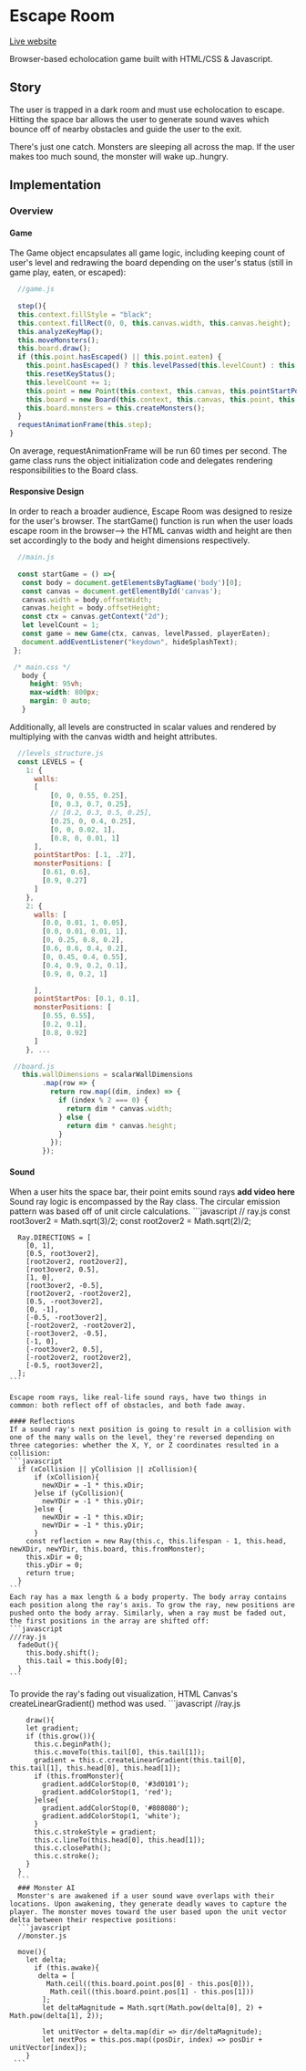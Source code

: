 
# Escape Room
[Live website](https://srekhi.github.io/escape_room/)

Browser-based echolocation game built with HTML/CSS & Javascript.

## Story
The user is trapped in a dark room and must use echolocation to escape. Hitting the space bar allows the user to generate sound waves which bounce off of nearby obstacles and guide the user to the exit.

There's just one catch. Monsters are sleeping all across the map. If the user makes too much sound, the monster will wake up..hungry.



## Implementation
### Overview 

  #### Game 
  The Game object encapsulates all game logic, including keeping count of user's level and redrawing the board depending on the user's status (still in game play, eaten, or escaped):
  ```javascript
    //game.js
    
    step(){
    this.context.fillStyle = "black";
    this.context.fillRect(0, 0, this.canvas.width, this.canvas.height);
    this.analyzeKeyMap();
    this.moveMonsters();
    this.board.draw();
    if (this.point.hasEscaped() || this.point.eaten) {
      this.point.hasEscaped() ? this.levelPassed(this.levelCount) : this.playerEaten(this.levelCount);
      this.resetKeyStatus();
      this.levelCount += 1;
      this.point = new Point(this.context, this.canvas, this.pointStartPos());
      this.board = new Board(this.context, this.canvas, this.point, this.walls());
      this.board.monsters = this.createMonsters();
    }
    requestAnimationFrame(this.step);
  }
  ```
  On average, requestAnimationFrame will be run 60 times per second. The game class runs the object initialization code and delegates rendering responsibilities to the Board class.

 #### Responsive Design
 In order to reach a broader audience, Escape Room was designed to resize for the user's browser. The startGame() function is run when the user loads escape room in the browser--> the HTML canvas width and height are then set accordingly to the body and height dimensions respectively. 
 ```javascript 
   //main.js
  
   const startGame = () =>{
    const body = document.getElementsByTagName('body')[0];
    const canvas = document.getElementById('canvas');
    canvas.width = body.offsetWidth;
    canvas.height = body.offsetHeight;
    const ctx = canvas.getContext("2d");
    let levelCount = 1;
    const game = new Game(ctx, canvas, levelPassed, playerEaten);
    document.addEventListener("keydown", hideSplashText);
  };
 ```
 ```css
  /* main.css */
    body {
      height: 95vh;
      max-width: 800px;
      margin: 0 auto;
    }
 ```
  Additionally, all levels are constructed in scalar values and rendered by multiplying with the canvas width and height attributes.
  ```javascript
    //levels_structure.js 
    const LEVELS = {
      1: {
        walls:
        [
            [0, 0, 0.55, 0.25],
            [0, 0.3, 0.7, 0.25],
            // [0.2, 0.3, 0.5, 0.25],
            [0.25, 0, 0.4, 0.25],
            [0, 0, 0.02, 1],
            [0.8, 0, 0.01, 1]
        ],
        pointStartPos: [.1, .27],
        monsterPositions: [
          [0.61, 0.6],
          [0.9, 0.27]
        ]
      },
      2: {
        walls: [
          [0.0, 0.01, 1, 0.05],
          [0.0, 0.01, 0.01, 1],
          [0, 0.25, 0.8, 0.2],
          [0.6, 0.6, 0.4, 0.2],
          [0, 0.45, 0.4, 0.55],
          [0.4, 0.9, 0.2, 0.1],
          [0.9, 0, 0.2, 1]

        ],
        pointStartPos: [0.1, 0.1],
        monsterPositions: [
          [0.55, 0.55],
          [0.2, 0.1],
          [0.8, 0.92]
        ]
      }, ...
  ```
  
  ```javascript
   //board.js
     this.wallDimensions = scalarWallDimensions
          .map(row => {
            return row.map((dim, index) => {
              if (index % 2 === 0) {
                return dim * canvas.width;
              } else {
                return dim * canvas.height;
              }
            });
          });
   ```
   #### Sound 
   When a user hits the space bar, their point emits sound rays **add video here** 
   Sound ray logic is encompassed by the Ray class. The circular emission pattern was based off of unit circle calculations.
     ```javascript 
      // ray.js 
        const root3over2 = Math.sqrt(3)/2;
        const root2over2 = Math.sqrt(2)/2;

      Ray.DIRECTIONS = [
        [0, 1],
        [0.5, root3over2],
        [root2over2, root2over2],
        [root3over2, 0.5],
        [1, 0],
        [root3over2, -0.5],
        [root2over2, -root2over2],
        [0.5, -root3over2],
        [0, -1],
        [-0.5, -root3over2],
        [-root2over2, -root2over2],
        [-root3over2, -0.5],
        [-1, 0],
        [-root3over2, 0.5],
        [-root2over2, root2over2],
        [-0.5, root3over2],
      ];
    ```
    
    Escape room rays, like real-life sound rays, have two things in common: both reflect off of obstacles, and both fade away.
    
    #### Reflections
    If a sound ray's next position is going to result in a collision with one of the many walls on the level, they're reversed depending on three categories: whether the X, Y, or Z coordinates resulted in a collision:
    ```javascript 
      if (xCollision || yCollision || zCollision){
          if (xCollision){
            newXDir = -1 * this.xDir;
          }else if (yCollision){
            newYDir = -1 * this.yDir;
          }else {
            newXDir = -1 * this.xDir;
            newYDir = -1 * this.yDir;
          }
        const reflection = new Ray(this.c, this.lifespan - 1, this.head, newXDir, newYDir, this.board, this.fromMonster);
        this.xDir = 0;
        this.yDir = 0;
        return true;
      }
    ```
    Each ray has a max length & a body property. The body array contains each position along the ray's axis. To grow the ray, new positions are pushed onto the body array. Similarly, when a ray must be faded out, the first positions in the array are shifted off:
    ```javascript
    ///ray.js
      fadeOut(){
        this.body.shift();
        this.tail = this.body[0];
      }
    ```

  To provide the ray's fading out visualization, HTML Canvas's createLinearGradient()  method was used. 
    ```javascript
        //ray.js 

        draw(){
        let gradient;
        if (this.grow()){
          this.c.beginPath();
          this.c.moveTo(this.tail[0], this.tail[1]);
          gradient = this.c.createLinearGradient(this.tail[0], this.tail[1], this.head[0], this.head[1]);
          if (this.fromMonster){
            gradient.addColorStop(0, '#3d0101');
            gradient.addColorStop(1, 'red');
          }else{
            gradient.addColorStop(0, '#808080');
            gradient.addColorStop(1, 'white');
          }
          this.c.strokeStyle = gradient;
          this.c.lineTo(this.head[0], this.head[1]);
          this.c.closePath();
          this.c.stroke();
        }
      }
      ```
      ### Monster AI
      Monster's are awakened if a user sound wave overlaps with their locations. Upon awakening, they generate deadly waves to capture the player. The monster moves toward the user based upon the unit vector delta between their respective positions: 
      ```javascript
      //monster.js
      
      move(){
        let delta;
          if (this.awake){
           delta = [
             Math.ceil((this.board.point.pos[0] - this.pos[0])),
              Math.ceil((this.board.point.pos[1] - this.pos[1]))
            ];
            let deltaMagnitude = Math.sqrt(Math.pow(delta[0], 2) + Math.pow(delta[1], 2));

            let unitVector = delta.map(dir => dir/deltaMagnitude);
            let nextPos = this.pos.map((posDir, index) => posDir + unitVector[index]);
        }
     ```
     
     
